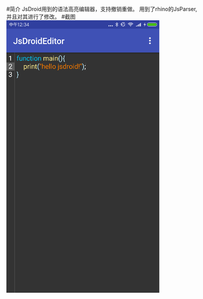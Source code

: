 #简介
JsDroid用到的语法高亮编辑器，支持撤销重做。
用到了rhino的JsParser,并且对其进行了修改。
#截图
![](https://github.com/980008027/JsDroidEditor/raw/master/capture.jpg)
